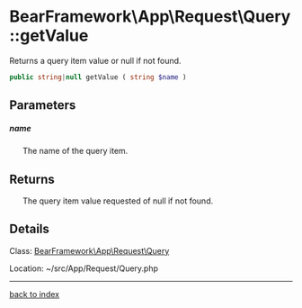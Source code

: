 # BearFramework\App\Request\Query::getValue

Returns a query item value or null if not found.

```php
public string|null getValue ( string $name )
```

## Parameters

##### name

&nbsp;&nbsp;&nbsp;&nbsp;&nbsp;&nbsp;The name of the query item.

## Returns

&nbsp;&nbsp;&nbsp;&nbsp;&nbsp;&nbsp;The query item value requested of null if not found.

## Details

Class: [BearFramework\App\Request\Query](bearframework.app.request.query.class.md)

Location: ~/src/App/Request/Query.php

---

[back to index](index.md)

